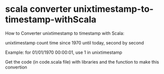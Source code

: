 # scala converter unixtimestamp-to-timestamp-withScala
How to Converter unixtimestamp to timestamp with Scala:

unixtimestamp count time since 1970 until today, second by second

Example: for 01/01/1970 00:00:01, use 1 in unixtimestamp

Get the code (in code.scala file) with libraries and the function to make this convertion
